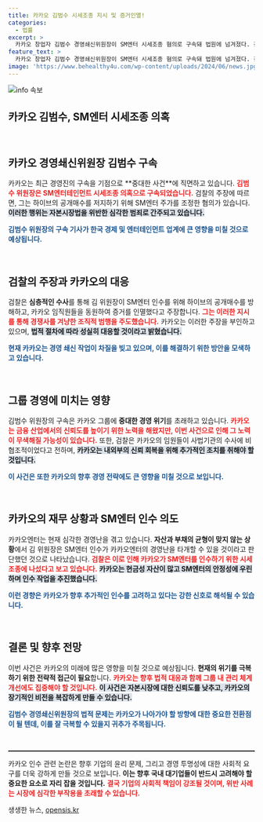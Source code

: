 ```yaml
---
title: 카카오 김범수 시세조종 지시 및 증거인멸!
categories:
  - 법률
excerpt: >
  카카오 창업자 김범수 경영쇄신위원장이 SM엔터 시세조종 혐의로 구속돼 법원에 넘겨졌다. 검찰은 그가 경쟁사 하이브의 공개매수를 방해하기 위해 조직적으로 범행을 지시했다고 밝혔고, 카카오는 창사 이래 최대 위기를 맞고 있다.
feature_text: >
  카카오 창업자 김범수 경영쇄신위원장이 SM엔터 시세조종 혐의로 구속돼 법원에 넘겨졌다. 검찰은 그가 경쟁사 하이브의 공개매수를 방해하기 위해 조직적으로 범행을 지시했다고 밝혔고, 카카오는 창사 이래 최대 위기를 맞고 있다.
image: 'https://www.behealthy4u.com/wp-content/uploads/2024/06/news.jpg'
---
```


<p><img src="https://www.behealthy4u.com/wp-content/uploads/2024/06/news.jpg" alt="info 속보" /></p>

<h2 data-ke-size="size26">카카오 김범수, SM엔터 시세조종 의혹</h2>

<p data-ke-size="size16">&nbsp;</p>

<h2 data-ke-size="size26">카카오 경영쇄신위원장 김범수 구속</h2>

<p data-ke-size="size16">카카오는 최근 경영진의 구속을 기점으로 **중대한 사건**에 직면하고 있습니다. <b><span style="color: #ee2323;">김범수 위원장은 SM엔터테인먼트 시세조종 의혹으로 구속되었습니다.</span></b> 검찰의 주장에 따르면, 그는 하이브의 공개매수를 저지하기 위해 SM엔터 주가를 조정한 혐의가 있습니다. <b><span style="background-color: #21538527;">이러한 행위는 자본시장법을 위반한 심각한 범죄로 간주되고 있습니다.</span></b></p>

<p><b><span style="color: #1a5490;">김범수 위원장의 구속 기사가 한국 경제 및 엔터테인먼트 업계에 큰 영향을 미칠 것으로 예상됩니다.</span></b></p>

<p data-ke-size="size16">&nbsp;</p>

<h2 data-ke-size="size26">검찰의 주장과 카카오의 대응</h2>

<p data-ke-size="size16">검찰은 <b>심층적인 수사</b>를 통해 김 위원장이 SM엔터 인수를 위해 하이브의 공개매수를 방해하고, 카카오 임직원들을 동원하여 증거를 인멸했다고 주장합니다. <b><span style="color: #ee2323;">그는 이러한 지시를 통해 경쟁사를 겨냥한 조직적 범행을 주도했습니다.</span></b> 카카오는 이러한 주장을 부인하고 있으며, <b><span style="background-color: #21538527;">법적 절차에 따라 성실히 대응할 것이라고 밝혔습니다.</span></b></p>

<p><b><span style="color: #1a5490;">현재 카카오는 경영 쇄신 작업이 차질을 빚고 있으며, 이를 해결하기 위한 방안을 모색하고 있습니다.</span></b></p>

<p data-ke-size="size16">&nbsp;</p>

<h2 data-ke-size="size26">그룹 경영에 미치는 영향</h2>

<p data-ke-size="size16">김범수 위원장의 구속은 카카오 그룹에 <b>중대한 경영 위기</b>를 초래하고 있습니다. <b><span style="color: #ee2323;">카카오는 금융 산업에서의 신뢰도를 높이기 위한 노력을 해왔지만, 이번 사건으로 인해 그 노력이 무색해질 가능성이 있습니다.</span></b> 또한, 검찰은 카카오의 임원들이 사법기관의 수사에 비협조적이었다고 전하며, <b><span style="background-color: #21538527;">카카오는 내외부의 신뢰 회복을 위해 추가적인 조치를 취해야 할 것입니다.</span></b></p>

<p><b><span style="color: #1a5490;">이 사건은 또한 카카오의 향후 경영 전략에도 큰 영향을 미칠 것으로 보입니다.</span></b></p>

<p data-ke-size="size16">&nbsp;</p>

<h2 data-ke-size="size26">카카오의 재무 상황과 SM엔터 인수 의도</h2>

<p data-ke-size="size16">카카오엔터는 현재 심각한 경영난을 겪고 있습니다. <b>자산과 부채의 균형이 맞지 않는 상황</b>에서 김 위원장은 SM엔터 인수가 카카오엔터의 경영난을 타개할 수 있을 것이라고 판단했던 것으로 나타났습니다. <b><span style="color: #ee2323;">검찰은 이로 인해 카카오가 SM엔터를 인수하기 위한 시세조종에 나섰다고 보고 있습니다.</span></b> <b><span style="background-color: #21538527;">카카오는 현금성 자산이 많고 SM엔터의 안정성에 우린하며 인수 작업을 추진했습니다.</span></b></p>

<p><b><span style="color: #1a5490;">이런 경향은 카카오가 향후 추가적인 인수를 고려하고 있다는 강한 신호로 해석될 수 있습니다.</span></b></p>

<p data-ke-size="size16">&nbsp;</p>

<h2 data-ke-size="size26">결론 및 향후 전망</h2>

<p data-ke-size="size16">이번 사건은 카카오의 미래에 많은 영향을 미칠 것으로 예상됩니다. <b>현재의 위기를 극복하기 위한 전략적 접근이 필요</b>합니다. <b><span style="color: #ee2323;">카카오는 향후 법적 대응과 함께 그룹 내 관리 체계 개선에도 집중해야 할 것입니다.</span></b> <b><span style="background-color: #21538527;">이 사건은 자본시장에 대한 신뢰도를 낮추고, 카카오의 장기적인 비전을 복잡하게 만들 수 있습니다.</span></b></p>

<p><b><span style="color: #1a5490;">김범수 경영쇄신위원장의 법적 문제는 카카오가 나아가야 할 방향에 대한 중요한 전환점이 될 텐데, 이를 잘 극복할 수 있을지 귀추가 주목됩니다.</span></b></p>

<p data-ke-size="size16">&nbsp;</p>

<hr color="#cccccc" style="height: 2px;"/>

<p data-ke-size="size16">카카오 인수 관련 논란은 향후 기업의 윤리 문제, 그리고 경영 투명성에 대한 사회적 요구를 더욱 강하게 만들 것으로 보입니다. <b>이는 향후 국내 대기업들이 반드시 고려해야 할 중요한 요소로 자리 잡을 것입니다.</b> <b><span style="color: #ee2323;">결국 기업의 사회적 책임이 강조될 것이며, 위반 사례는 시장에 심각한 부작용을 초래할 수 있습니다.</span></b></p>
생생한 뉴스, <a href="https://opensis.kr" rel="dofollow">opensis.kr</a>



